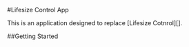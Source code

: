 #Lifesize Control App

This is an application designed to replace [Lifesize Cotnrol][].

[Lifesize Control]: https://www.google.com/url?sa=t&rct=j&q=&esrc=s&source=web&cd=1&cad=rja&ved=0CEUQFjAA&url=http%3A%2F%2Fwww.lifesize.com%2Fen%2Fproducts%2Fvideo-conferencing-infrastructure%2Fmanagement-software&ei=6G3sUN2nEbT02wXb54HgAw&usg=AFQjCNFplm0VsRZCc7TYcetnPHqPnjVe-Q&sig2=Ob7ZIUQ7_f4uacAYoPwRGQ&bvm=bv.1357316858,d.b2I

##Getting Started